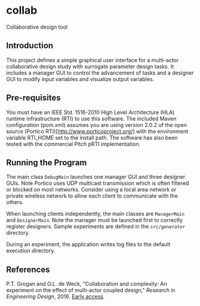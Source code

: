 # collab
Collaborative design tool

## Introduction

This project defines a simple graphical user interface for a multi-actor collaborative design study with surrogate parameter design tasks. It includes a manager GUI to control the advancement of tasks and a designer GUI to modify input variables and visualize output variables.

## Pre-requisites

You must have an IEEE Std. 1516-2010 High Level Architecture (HLA) runtime infrastructure (RTI) to use this software. The included Maven configuration (pom.xml) assumes you are using version 2.0.2 of the open source (Portico RTI)[http://www.porticoproject.org/] with the environment variable RTI_HOME set to the install path. The software has also been tested with the commercial Pitch pRTI implementation.

## Running the Program

The main class `DebugMain` launches one manager GUI and three designer GUIs. Note Portico uses UDP multicast transmission which is often filtered or blocked on most networks. Consider using a local area network or private wireless network to allow each client to communicate with the others.

When launching clients independently, the main classes are `ManagerMain` and `DesignerMain`. Note the manager must be launched first to correctly register designers. Sample experiments are defined in the `src/generator` directory.

During an experiment, the application writes log files to the default execution directory.

## References

P.T. Grogan and O.L. de Weck, "Collaboration and complexity: An experiment on the effect of multi-actor coupled design," *Research in Engineering Design*, 2016. [Early access](http://dx.doi.org/10.1007/s00163-016-0214-7). 